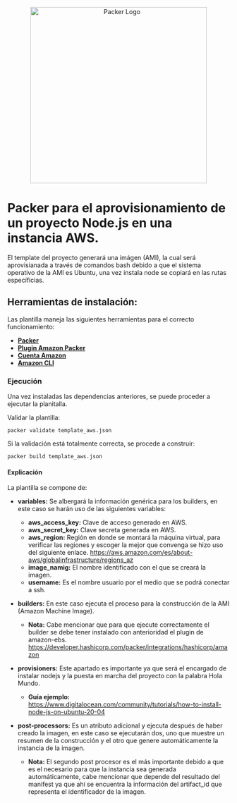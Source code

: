 <p align="center"><a href="https://www.packer.io/" target="_blank"><img src="https://www.datocms-assets.com/21211/1597048171-packerwide.jpg?auto=format" width="400" alt="Packer Logo"></a></p>

# Packer para el aprovisionamiento de un proyecto Node.js en una instancia AWS.

El template del proyecto generará una imágen (AMI), la cual será aprovisianada a través de comandos bash debido a que el sistema operativo de la AMI es Ubuntu, una vez instala node se copiará en las rutas específicias.


## Herramientas de instalación:
Las plantilla maneja las siguientes herramientas para el correcto funcionamiento:
- **[Packer](https://developer.hashicorp.com/packer/tutorials/docker-get-started/get-started-install-cli)**
- **[Plugin Amazon Packer](https://developer.hashicorp.com/packer/integrations/hashicorp/amazon)**
- **[Cuenta Amazon](https://signin.aws.amazon.com/signin?redirect_uri=https%3A%2F%2Fconsole.aws.amazon.com%2Fconsole%2Fhome%3FhashArgs%3D%2523%26isauthcode%3Dtrue%26nc2%3Dh_ct%26src%3Dheader-signin%26state%3DhashArgsFromTB_us-east-2_2b8a9e540b7fadfc&client_id=arn%3Aaws%3Asignin%3A%3A%3Aconsole%2Fcanvas&forceMobileApp=0&code_challenge=HCke3mv3aOkT1mIvswA6iJEgdtasLiLbRlmuvJANlTc&code_challenge_method=SHA-256)**
- **[Amazon CLI](https://docs.aws.amazon.com/es_es/cli/latest/userguide/getting-started-install.html)**

### Ejecución
Una vez instaladas las dependencias anteriores, se puede proceder a ejecutar la planitalla.

Validar la plantilla:
`````
packer validate template_aws.json
`````
Si la validación está totalmente correcta, se procede a construir:
`````
packer build template_aws.json
`````

#### Explicación
La plantilla se compone de:
* <b>variables:</b> Se albergará la información genérica para los builders, en este caso se harán uso de las siguientes variables: 
  * <b>aws_access_key:</b> Clave de acceso generado en AWS. 
  * <b>aws_secret_key:</b> Clave secreta generada en AWS. 
  * <b>aws_region:</b> Región en donde se montará la máquina virtual, para verificar las regiones y escoger la mejor que convenga se hizo uso del siguiente enlace.  https://aws.amazon.com/es/about-aws/globalinfrastructure/regions_az 
  * <b>image_namig:</b> El nombre identificado con el que se creará la imagen. 
  *	<b>username:</b> Es el nombre usuario por el medio que se podrá conectar a ssh. 
* <b>builders:</b> En este caso ejecuta el proceso para la construcción de la AMI (Amazon Machine Image).

  * <b>Nota:</b> Cabe mencionar que para que ejecute correctamente el builder se debe tener instalado con anterioridad el plugin de amazon-ebs. 
	https://developer.hashicorp.com/packer/integrations/hashicorp/amazon  

* <b>provisioners:</b> Este apartado es importante ya que será el encargado de instalar nodejs y la puesta en marcha del proyecto con la palabra Hola Mundo. 
  * <b>Guía ejemplo:</b> https://www.digitalocean.com/community/tutorials/how-to-install-node-js-on-ubuntu-20-04
 
* <b>post-processors:</b> Es un atributo adicional y ejecuta después de haber creado la imagen, en este caso se ejecutarán dos, uno que muestre un resumen de la construcción y el otro que genere automáticamente la instancia de la imagen.

  * <b>Nota:</b> El segundo post procesor es el más importante debido a que es el necesario para que la instancia sea generada automáticamente, cabe mencionar que depende del resultado del manifest ya que ahí se encuentra la información del artifact_id que representa el identificador de la imagen. 
